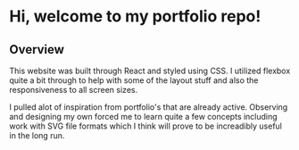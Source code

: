 # Hi, welcome to my portfolio repo!

## Overview

This website was built through React and styled using CSS. I utilized flexbox quite a bit through to help with some of the layout stuff and also the responsiveness to all screen sizes. 

I pulled alot of inspiration from portfolio's that are already active. Observing and designing my own forced me to learn quite a few concepts including work with SVG file formats which I think will prove to be increadibly useful in the long run.

